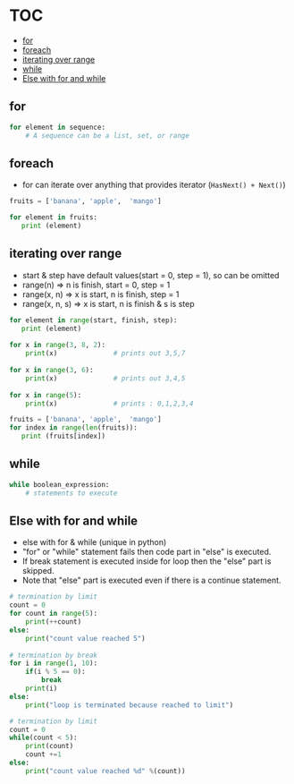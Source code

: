 # TOC
* [for](/looping.md#for)
* [foreach](/looping.md#foreach)
* [iterating over range](/looping.md#iterating-over-range)
* [while](/looping.md#while)
* [Else with for and while](/looping.md#else-with-for-and-while)

## for
```python
for element in sequence:
    # A sequence can be a list, set, or range
```

## foreach
* for can iterate over anything that provides iterator (`HasNext() + Next()`)
```python
fruits = ['banana', 'apple',  'mango']

for element in fruits:
   print (element)
```

## iterating over range
* start & step have default values(start = 0, step = 1), so can be omitted
* range(n) => n is finish, start = 0, step = 1
* range(x, n) => x is start, n is finish, step = 1
* range(x, n, s) => x is start, n is finish & s is step
```python
for element in range(start, finish, step):
   print (element)
   
for x in range(3, 8, 2):
    print(x)              # prints out 3,5,7
    
for x in range(3, 6):
    print(x)              # prints out 3,4,5
    
for x in range(5):
    print(x)              # prints : 0,1,2,3,4

fruits = ['banana', 'apple',  'mango']
for index in range(len(fruits)):
   print (fruits[index])
```  

## while
```python
while boolean_expression: 
    # statements to execute
```

## Else with for and while
* else with for & while (unique in python)
* "for" or "while" statement fails then code part in "else" is executed. 
* If break statement is executed inside for loop then the "else" part is skipped. 
* Note that "else" part is executed even if there is a continue statement.
```python
# termination by limit
count = 0 
for count in range(5):
    print(++count)
else:
    print("count value reached 5")
    
# termination by break
for i in range(1, 10):
    if(i % 5 == 0):
        break
    print(i)
else:
    print("loop is terminated because reached to limit")

# termination by limit
count = 0 
while(count < 5):
    print(count)
    count +=1
else:
    print("count value reached %d" %(count))
```


